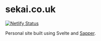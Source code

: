 # sekai.co.uk

[![Netlify Status](https://api.netlify.com/api/v1/badges/d6a997b1-ec9f-4495-a864-c72b1038a8b6/deploy-status)](https://app.netlify.com/sites/sekaicouk/deploys)

Personal site built using Svelte and [Sapper](https://github.com/sveltejs/sapper).

